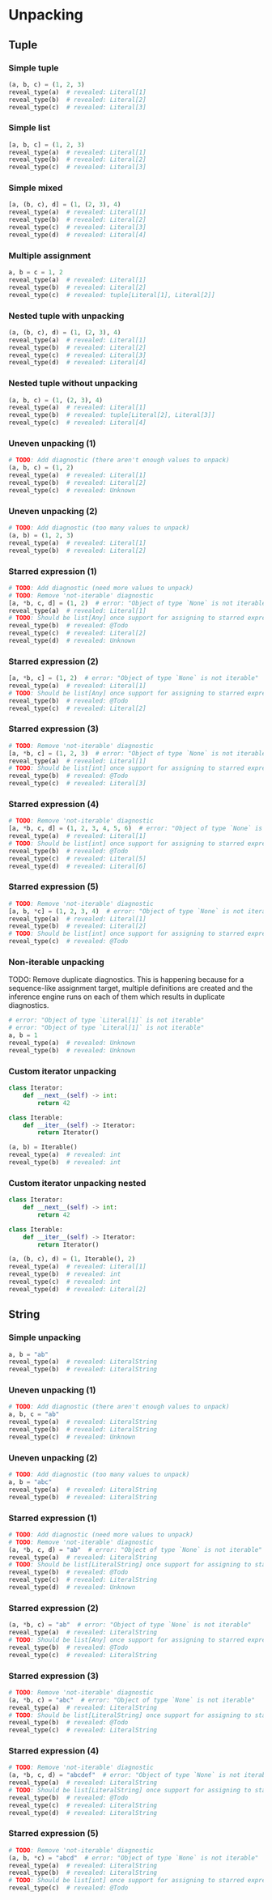# Unpacking

## Tuple

### Simple tuple

```py
(a, b, c) = (1, 2, 3)
reveal_type(a)  # revealed: Literal[1]
reveal_type(b)  # revealed: Literal[2]
reveal_type(c)  # revealed: Literal[3]
```

### Simple list

```py
[a, b, c] = (1, 2, 3)
reveal_type(a)  # revealed: Literal[1]
reveal_type(b)  # revealed: Literal[2]
reveal_type(c)  # revealed: Literal[3]
```

### Simple mixed

```py
[a, (b, c), d] = (1, (2, 3), 4)
reveal_type(a)  # revealed: Literal[1]
reveal_type(b)  # revealed: Literal[2]
reveal_type(c)  # revealed: Literal[3]
reveal_type(d)  # revealed: Literal[4]
```

### Multiple assignment

```py
a, b = c = 1, 2
reveal_type(a)  # revealed: Literal[1]
reveal_type(b)  # revealed: Literal[2]
reveal_type(c)  # revealed: tuple[Literal[1], Literal[2]]
```

### Nested tuple with unpacking

```py
(a, (b, c), d) = (1, (2, 3), 4)
reveal_type(a)  # revealed: Literal[1]
reveal_type(b)  # revealed: Literal[2]
reveal_type(c)  # revealed: Literal[3]
reveal_type(d)  # revealed: Literal[4]
```

### Nested tuple without unpacking

```py
(a, b, c) = (1, (2, 3), 4)
reveal_type(a)  # revealed: Literal[1]
reveal_type(b)  # revealed: tuple[Literal[2], Literal[3]]
reveal_type(c)  # revealed: Literal[4]
```

### Uneven unpacking (1)

```py
# TODO: Add diagnostic (there aren't enough values to unpack)
(a, b, c) = (1, 2)
reveal_type(a)  # revealed: Literal[1]
reveal_type(b)  # revealed: Literal[2]
reveal_type(c)  # revealed: Unknown
```

### Uneven unpacking (2)

```py
# TODO: Add diagnostic (too many values to unpack)
(a, b) = (1, 2, 3)
reveal_type(a)  # revealed: Literal[1]
reveal_type(b)  # revealed: Literal[2]
```

### Starred expression (1)

```py
# TODO: Add diagnostic (need more values to unpack)
# TODO: Remove 'not-iterable' diagnostic
[a, *b, c, d] = (1, 2)  # error: "Object of type `None` is not iterable"
reveal_type(a)  # revealed: Literal[1]
# TODO: Should be list[Any] once support for assigning to starred expression is added
reveal_type(b)  # revealed: @Todo
reveal_type(c)  # revealed: Literal[2]
reveal_type(d)  # revealed: Unknown
```

### Starred expression (2)

```py
[a, *b, c] = (1, 2)  # error: "Object of type `None` is not iterable"
reveal_type(a)  # revealed: Literal[1]
# TODO: Should be list[Any] once support for assigning to starred expression is added
reveal_type(b)  # revealed: @Todo
reveal_type(c)  # revealed: Literal[2]
```

### Starred expression (3)

```py
# TODO: Remove 'not-iterable' diagnostic
[a, *b, c] = (1, 2, 3)  # error: "Object of type `None` is not iterable"
reveal_type(a)  # revealed: Literal[1]
# TODO: Should be list[int] once support for assigning to starred expression is added
reveal_type(b)  # revealed: @Todo
reveal_type(c)  # revealed: Literal[3]
```

### Starred expression (4)

```py
# TODO: Remove 'not-iterable' diagnostic
[a, *b, c, d] = (1, 2, 3, 4, 5, 6)  # error: "Object of type `None` is not iterable"
reveal_type(a)  # revealed: Literal[1]
# TODO: Should be list[int] once support for assigning to starred expression is added
reveal_type(b)  # revealed: @Todo
reveal_type(c)  # revealed: Literal[5]
reveal_type(d)  # revealed: Literal[6]
```

### Starred expression (5)

```py
# TODO: Remove 'not-iterable' diagnostic
[a, b, *c] = (1, 2, 3, 4)  # error: "Object of type `None` is not iterable"
reveal_type(a)  # revealed: Literal[1]
reveal_type(b)  # revealed: Literal[2]
# TODO: Should be list[int] once support for assigning to starred expression is added
reveal_type(c)  # revealed: @Todo
```

### Non-iterable unpacking

TODO: Remove duplicate diagnostics. This is happening because for a sequence-like
assignment target, multiple definitions are created and the inference engine runs
on each of them which results in duplicate diagnostics.

```py
# error: "Object of type `Literal[1]` is not iterable"
# error: "Object of type `Literal[1]` is not iterable"
a, b = 1
reveal_type(a)  # revealed: Unknown
reveal_type(b)  # revealed: Unknown
```

### Custom iterator unpacking

```py
class Iterator:
    def __next__(self) -> int:
        return 42

class Iterable:
    def __iter__(self) -> Iterator:
        return Iterator()

(a, b) = Iterable()
reveal_type(a)  # revealed: int
reveal_type(b)  # revealed: int
```

### Custom iterator unpacking nested

```py
class Iterator:
    def __next__(self) -> int:
        return 42

class Iterable:
    def __iter__(self) -> Iterator:
        return Iterator()

(a, (b, c), d) = (1, Iterable(), 2)
reveal_type(a)  # revealed: Literal[1]
reveal_type(b)  # revealed: int
reveal_type(c)  # revealed: int
reveal_type(d)  # revealed: Literal[2]
```

## String

### Simple unpacking

```py
a, b = "ab"
reveal_type(a)  # revealed: LiteralString
reveal_type(b)  # revealed: LiteralString
```

### Uneven unpacking (1)

```py
# TODO: Add diagnostic (there aren't enough values to unpack)
a, b, c = "ab"
reveal_type(a)  # revealed: LiteralString
reveal_type(b)  # revealed: LiteralString
reveal_type(c)  # revealed: Unknown
```

### Uneven unpacking (2)

```py
# TODO: Add diagnostic (too many values to unpack)
a, b = "abc"
reveal_type(a)  # revealed: LiteralString
reveal_type(b)  # revealed: LiteralString
```

### Starred expression (1)

```py
# TODO: Add diagnostic (need more values to unpack)
# TODO: Remove 'not-iterable' diagnostic
(a, *b, c, d) = "ab"  # error: "Object of type `None` is not iterable"
reveal_type(a)  # revealed: LiteralString
# TODO: Should be list[LiteralString] once support for assigning to starred expression is added
reveal_type(b)  # revealed: @Todo
reveal_type(c)  # revealed: LiteralString
reveal_type(d)  # revealed: Unknown
```

### Starred expression (2)

```py
(a, *b, c) = "ab"  # error: "Object of type `None` is not iterable"
reveal_type(a)  # revealed: LiteralString
# TODO: Should be list[Any] once support for assigning to starred expression is added
reveal_type(b)  # revealed: @Todo
reveal_type(c)  # revealed: LiteralString
```

### Starred expression (3)

```py
# TODO: Remove 'not-iterable' diagnostic
(a, *b, c) = "abc"  # error: "Object of type `None` is not iterable"
reveal_type(a)  # revealed: LiteralString
# TODO: Should be list[LiteralString] once support for assigning to starred expression is added
reveal_type(b)  # revealed: @Todo
reveal_type(c)  # revealed: LiteralString
```

### Starred expression (4)

```py
# TODO: Remove 'not-iterable' diagnostic
(a, *b, c, d) = "abcdef"  # error: "Object of type `None` is not iterable"
reveal_type(a)  # revealed: LiteralString
# TODO: Should be list[LiteralString] once support for assigning to starred expression is added
reveal_type(b)  # revealed: @Todo
reveal_type(c)  # revealed: LiteralString
reveal_type(d)  # revealed: LiteralString
```

### Starred expression (5)

```py
# TODO: Remove 'not-iterable' diagnostic
(a, b, *c) = "abcd"  # error: "Object of type `None` is not iterable"
reveal_type(a)  # revealed: LiteralString
reveal_type(b)  # revealed: LiteralString
# TODO: Should be list[int] once support for assigning to starred expression is added
reveal_type(c)  # revealed: @Todo
```
